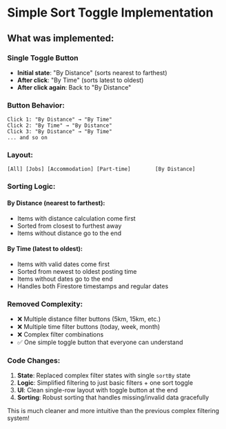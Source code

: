 # Simple Sort Toggle Implementation

## What was implemented:

### Single Toggle Button
- **Initial state**: "By Distance" (sorts nearest to farthest)
- **After click**: "By Time" (sorts latest to oldest)
- **After click again**: Back to "By Distance"

### Button Behavior:
```
Click 1: "By Distance" → "By Time"
Click 2: "By Time" → "By Distance"
Click 3: "By Distance" → "By Time"
... and so on
```

### Layout:
```
[All] [Jobs] [Accommodation] [Part-time]        [By Distance]
```

### Sorting Logic:

#### By Distance (nearest to farthest):
- Items with distance calculation come first
- Sorted from closest to furthest away
- Items without distance go to the end

#### By Time (latest to oldest):
- Items with valid dates come first
- Sorted from newest to oldest posting time
- Items without dates go to the end
- Handles both Firestore timestamps and regular dates

### Removed Complexity:
- ❌ Multiple distance filter buttons (5km, 15km, etc.)
- ❌ Multiple time filter buttons (today, week, month)  
- ❌ Complex filter combinations
- ✅ One simple toggle button that everyone can understand

### Code Changes:
1. **State**: Replaced complex filter states with single `sortBy` state
2. **Logic**: Simplified filtering to just basic filters + one sort toggle
3. **UI**: Clean single-row layout with toggle button at the end
4. **Sorting**: Robust sorting that handles missing/invalid data gracefully

This is much cleaner and more intuitive than the previous complex filtering system!